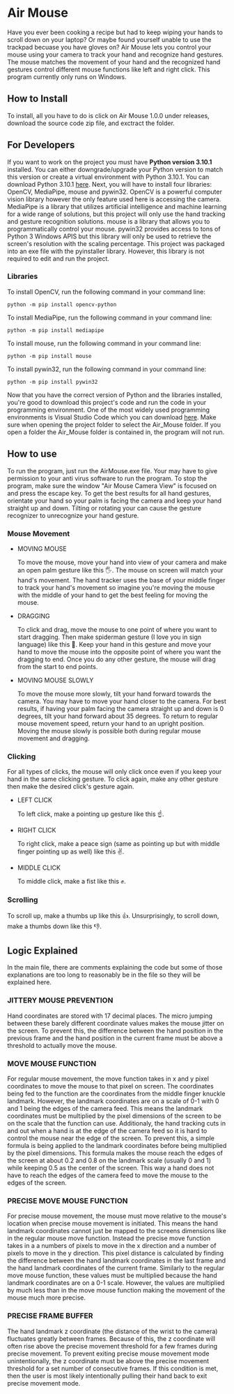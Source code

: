 # Air Mouse

Have you ever been cooking a recipe but had to keep wiping your hands to scroll down on your laptop? Or maybe found yourself unable to use the trackpad becuase you have gloves on? Air Mouse lets you control your mouse using your camera to track your hand and recognize hand gestures. The mouse matches the movement of your hand and the recognized hand gestures control different mouse functions like left and right click. This program currently only runs on Windows.

## How to Install

To install, all you have to do is click on Air Mouse 1.0.0 under releases, download the source code zip file, and exctract the folder.

## For Developers

If you want to work on the project you must have **Python version 3.10.1** installed. You can either downgrade/upgrade your Python version to match this version or create a virtual environment with Python 3.10.1. You can download Python 3.10.1 [here](https://www.python.org/downloads/release/python-3101/).
Next, you will have to install four libraries: OpenCV, MediaPipe, mouse and pywin32. OpenCV is a powerful computer vision library however the only feature used here is accessing the camera. MediaPipe is a library that utilizes artificial intelligence and machine learning for a wide range of solutions, but this project will only use the hand tracking and gesture recognition solutions. mouse is a library that allows you to programmatically control your mouse. pywin32 provides access to tons of Python 3 Windows APIS but this library will only be used to retrieve the screen's resolution with the scaling percentage. This project was packaged into an exe file with the pyinstaller library. However, this library is not required to edit and run the project.

### Libraries

To install OpenCV, run the following command in your command line:

```
python -m pip install opencv-python
```

To install MediaPipe, run the following command in your command line:

```
python -m pip install mediapipe
```

To install mouse, run the following command in your command line:

```
python -m pip install mouse
```

To install pywin32, run the following command in your command line:

```
python -m pip install pywin32
```

Now that you have the correct version of Python and the libraries installed, you're good to download this project's code and run the code in your programming environment. One of the most widely used programming environments is Visual Studio Code which you can download [here](https://code.visualstudio.com/). Make sure when opening the project folder to select the Air_Mouse folder. If you open a folder the Air_Mouse folder is contained in, the program will not run.

## How to use

To run the program, just run the AirMouse.exe file. Your may have to give permission to your anti virus software to run the program. To stop the program, make sure the window "Air Mouse Camera View" is focused on and press the escape key. To get the best results for all hand gestures, orientate your hand so your palm is facing the camera and keep your hand straight up and down. Tilting or rotating your can cause the gesture recognizer to unrecognize your hand gesture.

### Mouse Movement

- MOVING MOUSE

  To move the mouse, move your hand into view of your camera and make an open palm gesture like this 🖐️. The mouse on screen will match your hand's movement. The hand tracker uses the base of your middle finger to track your hand's movement so imagine you're moving the mouse with the middle of your hand to get the best feeling for moving the mouse.

- DRAGGING

  To click and drag, move the mouse to one point of where you want to start dragging. Then make spiderman gesture (I love you in sign language) like this 🤟. Keep your hand in this gesture and move your hand to move the mouse into the opposite point of where you want the dragging to end. Once you do any other gesture, the mouse will drag from the start to end points.

- MOVING MOUSE SLOWLY

  To move the mouse more slowly, tilt your hand forward towards the camera. You may have to move your hand closer to the camera. For best results, if having your palm facing the camera straight up and down is 0 degrees, tilt your hand forward about 35 degrees. To return to regular mouse movement speed, return your hand to an upright position. Moving the mouse slowly is possible both during regular mouse movement and dragging.

### Clicking

For all types of clicks, the mouse will only click once even if you keep your hand in the same clicking gesture. To click again, make any other gesture then make the desired click's gesture again.

- LEFT CLICK

  To left click, make a pointing up gesture like this ☝️.

- RIGHT CLICK

  To right click, make a peace sign (same as pointing up but with middle finger pointing up as well) like this ✌️.

- MIDDLE CLICK

  To middle click, make a fist like this ✊.

### Scrolling

To scroll up, make a thumbs up like this 👍. Unsurprisingly, to scroll down, make a thumbs down like this 👎.

## Logic Explained

In the main file, there are comments explaining the code but some of those explanations are too long to reasonably be in the file so they will be explained here.

### JITTERY MOUSE PREVENTION

Hand coordinates are stored with 17 decimal places. The micro jumping between these barely different coordinate values makes the mouse jitter on the screen. To prevent this, the difference between the hand position in the previous frame and the hand position in the current frame must be above a threshold to actually move the mouse.

### MOVE MOUSE FUNCTION

For regular mouse movement, the move function takes in x and y pixel coordinates to move the mouse to that pixel on screen. The coordinates being fed to the function are the coordinates from the middle finger knuckle landmark. However, the landmark coordinates are on a scale of 0-1 with 0 and 1 being the edges of the camera feed. This means the landmark coordinates must be multiplied by the pixel dimensions of the screen to be on the scale that the function can use. Additionaly, the hand tracking cuts in and out when a hand is at the edge of the camera feed so it is hard to control the mouse near the edge of the screen. To prevent this, a simple formula is being applied to the landmark coordinates before being multiplied by the pixel dimensions. This formula makes the mouse reach the edges of the screen at about 0.2 and 0.8 on the landmark scale (usually 0 and 1) while keeping 0.5 as the center of the screen. This way a hand does not have to reach the edges of the camera feed to move the mouse to the edges of the screen.

### PRECISE MOVE MOUSE FUNCTION

For precise mouse movement, the mouse must move relative to the mouse's location when precise mouse movement is initiated. This means the hand landmark coordinates cannot just be mapped to the screens dimensions like in the regular mouse move function. Instead the precise move function takes in a a numbers of pixels to move in the x direction and a number of pixels to move in the y direction. This pixel distance is calculated by finding the difference between the hand landmark coordinates in the last frame and the hand landmark coordinates of the current frame. Similarly to the regular move mouse function, these values must be multiplied because the hand landmark coordinates are on a 0-1 scale. However, the values are multiplied by much less than in the move mouse function making the movement of the mouse much more precise.

### PRECISE FRAME BUFFER

The hand landmark z coordinate (the distance of the wrist to the camera) fluctuates greatly between frames. Because of this, the z coordinate will often rise above the precise movement threshold for a few frames during precise movement. To prevent exiting precise mouse movement mode unintentionally, the z coordinate must be above the precise movement threshold for a set number of consecutive frames. If this condition is met, then the user is most likely intentionally pulling their hand back to exit precise movement mode.
